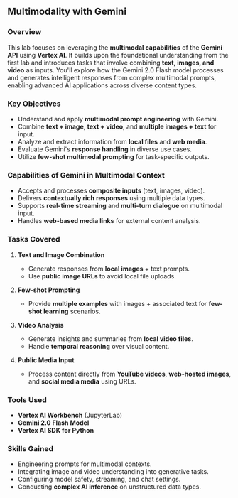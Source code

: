 
## **Multimodality with Gemini**

### **Overview**
This lab focuses on leveraging the **multimodal capabilities** of the **Gemini API** using **Vertex AI**. It builds upon the foundational understanding from the first lab and introduces tasks that involve combining **text, images, and video** as inputs. You'll explore how the Gemini 2.0 Flash model processes and generates intelligent responses from complex multimodal prompts, enabling advanced AI applications across diverse content types.

### **Key Objectives**
- Understand and apply **multimodal prompt engineering** with Gemini.
- Combine **text + image**, **text + video**, and **multiple images + text** for input.
- Analyze and extract information from **local files** and **web media**.
- Evaluate Gemini's **response handling** in diverse use cases.
- Utilize **few-shot multimodal prompting** for task-specific outputs.

### **Capabilities of Gemini in Multimodal Context**
- Accepts and processes **composite inputs** (text, images, video).
- Delivers **contextually rich responses** using multiple data types.
- Supports **real-time streaming** and **multi-turn dialogue** on multimodal input.
- Handles **web-based media links** for external content analysis.

### **Tasks Covered**
1. **Text and Image Combination**
   - Generate responses from **local images** + text prompts.
   - Use **public image URLs** to avoid local file uploads.
  
2. **Few-shot Prompting**
   - Provide **multiple examples** with images + associated text for **few-shot learning** scenarios.
  
3. **Video Analysis**
   - Generate insights and summaries from **local video files**.
   - Handle **temporal reasoning** over visual content.

4. **Public Media Input**
   - Process content directly from **YouTube videos**, **web-hosted images**, and **social media media** using URLs.

### **Tools Used**
- **Vertex AI Workbench** (JupyterLab)
- **Gemini 2.0 Flash Model**
- **Vertex AI SDK for Python**

### **Skills Gained**
- Engineering prompts for multimodal contexts.
- Integrating image and video understanding into generative tasks.
- Configuring model safety, streaming, and chat settings.
- Conducting **complex AI inference** on unstructured data types.
